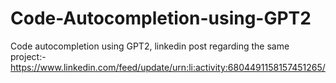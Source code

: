 # Code-Autocompletion-using-GPT2
Code autocompletion using GPT2, linkedin post regarding the same project:-https://www.linkedin.com/feed/update/urn:li:activity:6804491158157451265/
